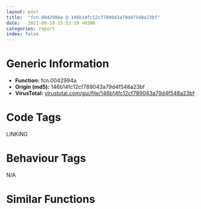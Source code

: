 ```yaml
---
layout: post
title:  "fcn.0042994a @ 146b14fc12cf789043a79d4f548a23bf"
date:   2021-09-10 15:52:19 +0300
categories: report
index: false
---
```


# Generic Information
- **Function:** fcn.0042994a
- **Origin (md5):** 146b14fc12cf789043a79d4f548a23bf
- **VirusTotal:** [virustotal.com/gui/file/146b14fc12cf789043a79d4f548a23bf][virustotal_ref]

# Code Tags
<span class="tag" id="LINKING">LINKING</span>


# Behaviour Tags
<span class="bhv-tag" id="na">N/A</span>

# Similar Functions
<script type="text/javascript" src="https://www.gstatic.com/charts/loader.js"></script>
<script type="text/javascript">

    google.charts.load('current', {'packages':['corechart']});
    google.charts.setOnLoadCallback(drawChart);

    function drawChart() {
    var data = new google.visualization.DataTable();
        data.addColumn('number', 'X');
        data.addColumn('number', 'Y');
        data.addColumn({type: 'string', role: 'tooltip', 'p': {'html': true}});
        data.addColumn({'type': 'string', 'role': 'style'});
        
        data.addRows([
    [280.6834716796875, 124.49427032470703, '<b><a href="/report/fcn.0042994a@146b14fc12cf789043a79d4f548a23bf">fcn.0042994a</a><br>@146b14fc12cf789043a79d4f548a23bf</b><br>push ebp<br>mov ebp, esp<br>and esp, 0xfffffff8<br>sub esp, 0x10<br>push ebx<br>push esi<br>push dword[edi+4]<br>call fcn.0043bbcb<br>test eax, eax<br>jne 0x429b53<br>cmp dword[0x477fac], eax<br>je 0x429a0c<br>mov eax, dword[0x477fb0]<br>test eax, eax<br>je 0x429a0c<br>mov esi, eax<br>call fcn.0043ac95<br>push esi<br>call dword[eax+0x60]<br>fld qword[0x46f920]<br>fstp qword[esp+0x10]<br>fld qword[0x46f918]<br>fstp qword[esp+8]<br>fld qword[esp+8]<br>fsub qword[esp+8]<br>fld qword[esp+8]<br>fmul qword[0x46f910]<br>fsubp st(1)<br>fld qword[esp+8]<br>fmul qword[0x46f908]<br>fmul qword[esp+8]<br>fsubp st(1)<br>fld qword[esp+8]<br>fmul qword[esp+0x10]<br>mov esi, dword[0x477fac]<br>fsubp st(1)<br>fadd qword[0x46f900]<br>fstp qword[esp+0x10]<br>call fcn.0043ac95<br>push esi<br>call dword[eax+0x40]<br>mov esi, dword[0x477fb0]<br>call fcn.0043ac95<br>push 0x3e8<br>push esi<br>call dword[eax+0x3c]<br>test eax, eax<br>jne 0x429a0c<br>push dword[edi+4]<br>call fcn.0043bbcb<br>test eax, eax<br>jne 0x429b53<br>push dword[0x4769cc]<br>call fcn.0043be2b<br>test eax, eax<br>je 0x429b07<br>push dword[0x476764]<br>push eax<br>call dword[sym.imp.KERNEL32.dll_GetProcAddress]<br>mov ecx, eax<br>push 0x4f<br>pop eax<br>mov dword[esp+8], eax<br>mov edx, dword[esp+8]<br>push 0xffffffffffffffe4<br>pop esi<br>sub esi, edx<br>add esi, dword[esp+8]<br>push 0x2e<br>add esi, dword[esp+0xc]<br>pop ebx<br>mov dword[esp+8], esi<br>mov edx, dword[esp+8]<br>mov esi, dword[esp+8]<br>imul edx, esi<br>add edx, eax<br>mov dword[esp+8], edx<br>mov eax, dword[esp+8]<br>mov edx, dword[esp+8]<br>imul eax, edx<br>mov edx, dword[esp+8]<br>sub eax, edx<br>mov edx, dword[esp+8]<br>sub eax, edx<br>mov edx, dword[esp+8]<br>sub eax, edx<br>mov edx, dword[esp+8]<br>lea eax, [eax+edx+9]<br>mov dword[esp+8], eax<br>mov eax, dword[esp+8]<br>mov edx, dword[esp+8]<br>imul eax, edx<br>mov edx, dword[esp+8]<br>sub eax, edx<br>mov edx, dword[esp+8]<br>sub eax, edx<br>mov edx, dword[esp+8]<br>lea eax, [eax+edx-0x2e]<br>add eax, dword[esp+8]<br>add eax, dword[esp+8]<br>mov dword[esp+8], eax<br>mov esi, dword[esp+8]<br>mov eax, dword[esp+8]<br>imul esi, eax<br>mov eax, dword[esp+8]<br>imul esi, esi, 0x37<br>cdq <br>idiv ebx<br>add esi, eax<br>mov eax, dword[esp+8]<br>imul eax, eax, 0x17<br>sub esi, eax<br>mov eax, dword[esp+8]<br>mov edx, dword[esp+8]<br>imul eax, edx<br>add esi, eax<br>mov dword[esp+8], esi<br>mov eax, dword[esp+8]<br>mov edx, dword[esp+8]<br>sub eax, edx<br>mov dword[esp+8], eax<br>mov eax, dword[esp+8]<br>imul eax, eax, 0x5e<br>mov dword[esp+8], eax<br>test ecx, ecx<br>je 0x429b07<br>push 0<br>push dword[edi+4]<br>call ecx<br>fld qword[0x46f920]<br>fstp qword[esp+0x10]<br>fld qword[0x46f918]<br>fstp qword[esp+8]<br>fld qword[esp+8]<br>fsub qword[esp+8]<br>fld qword[esp+8]<br>fmul qword[0x46f910]<br>fsubp st(1)<br>fld qword[esp+8]<br>fmul qword[0x46f908]<br>fmul qword[esp+8]<br>fsubp st(1)<br>fld qword[esp+8]<br>fmul qword[esp+0x10]<br>fsubp st(1)<br>fadd qword[0x46f900]<br>fstp qword[esp+0x10]<br>pop esi<br>pop ebx<br>mov esp, ebp<br>pop ebp<br>ret <br><eoc> ', 'point { fill-color: #e0440e; }'],
[-246.3651123046875, 623.3240966796875, '<b><a href="/report/fcn.0042d84d@f5b8476c36459986b226c45654aeb016">fcn.0042d84d</a><br>@f5b8476c36459986b226c45654aeb016</b><br>push ebp<br>mov ebp, esp<br>and esp, 0xfffffff8<br>sub esp, 0x2c<br>fld qword[0x478a30]<br>push esi<br>fstp qword[esp+0x20]<br>fld qword[esp+0x20]<br>push dword[edi+4]<br>fsub qword[0x478a28]<br>fstp qword[esp+0x24]<br>call fcn.00441acf<br>test eax, eax<br>jne 0x42dbb0<br>cmp dword[0x480fec], eax<br>je 0x42da92<br>mov eax, dword[0x480ff0]<br>test eax, eax<br>je 0x42da92<br>push eax<br>call dword[sym.imp.KERNEL32.dll_ResetEvent]<br>fld qword[0x478ac8]<br>fstp qword[esp+0x10]<br>fld qword[0x478ac0]<br>fstp qword[esp+0x18]<br>fld qword[0x478ab8]<br>fstp qword[esp+0x20]<br>fld qword[0x478ab0]<br>fstp qword[esp+8]<br>fld qword[esp+8]<br>fmul qword[esp+0x20]<br>fadd qword[0x478aa8]<br>fadd qword[esp+0x20]<br>fadd qword[esp+0x20]<br>fadd qword[0x478aa0]<br>fsub qword[esp+0x18]<br>fstp qword[esp+8]<br>fld qword[esp+0x10]<br>fcomp qword[esp+0x18]<br>fnstsw ax<br>test ah, 0x41<br>jne 0x42d906<br>fld qword[esp+0x18]<br>fmul qword[esp+0x10]<br>fstp qword[esp+0x10]<br>mov esi, dword[0x480fec]<br>call fcn.004408d4<br>push esi<br>call dword[eax+0x44]<br>fld qword[0x478a98]<br>fst qword[esp+8]<br>fld qword[0x478a30]<br>fstp qword[esp+0x18]<br>fld qword[0x478a90]<br>fstp qword[esp+0x10]<br>fld qword[0x478a88]<br>fstp qword[esp+0x20]<br>fstp qword[esp+0x28]<br>fld qword[0x478a80]<br>fstp qword[esp+0x28]<br>fld qword[esp+8]<br>fadd qword[0x478a78]<br>fadd qword[esp+0x18]<br>fadd qword[esp+0x20]<br>fld qword[esp+0x20]<br>fmul qword[0x478a70]<br>fsubp st(1)<br>fstp qword[esp+0x10]<br>fld qword[esp+0x28]<br>fmul qword[0x478a68]<br>fadd qword[esp+0x10]<br>fld qword[esp+0x10]<br>fmul qword[esp+8]<br>fmul qword[0x478a60]<br>fdiv qword[0x478a58]<br>fsubp st(1)<br>fstp qword[esp+0x28]<br>fld qword[esp+0x18]<br>fld qword[esp+0x28]<br>fmul qword[0x478a50]<br>fsubp st(1)<br>fadd qword[esp+0x18]<br>fstp qword[esp+0x20]<br>fld qword[esp+0x10]<br>fmul qword[esp+0x18]<br>fmul qword[esp+0x18]<br>fsub qword[esp+8]<br>fadd qword[0x478a48]<br>fsub qword[esp+8]<br>fadd qword[0x478a40]<br>fstp qword[esp+0x10]<br>fld qword[esp+0x10]<br>fadd qword[esp+8]<br>fstp qword[esp+8]<br>fld qword[esp+0x20]<br>fsub qword[esp+8]<br>fld qword[esp+0x20]<br>mov esi, dword[0x480ff0]<br>fmul qword[0x478a38]<br>faddp st(1)<br>fstp qword[esp+0x10]<br>call fcn.004408d4<br>push 0x3e8<br>push esi<br>call dword[eax+0x40]<br>test eax, eax<br>jne 0x42da92<br>push dword[edi+4]<br>call fcn.00441acf<br>test eax, eax<br>jne 0x42dbb0<br>mov dword[esp+8], 0x2d<br>mov eax, dword[esp+8]<br>mov ecx, dword[esp+8]<br>imul eax, ecx<br>mov dword[esp+8], eax<br>mov ecx, dword[esp+8]<br>mov eax, dword[esp+8]<br>imul eax, eax, 0x34<br>shl ecx, 6<br>sub ecx, eax<br>mov eax, dword[esp+8]<br>cdq <br>push 0xc<br>pop esi<br>idiv esi<br>add ecx, eax<br>mov eax, dword[esp+8]<br>sub ecx, eax<br>mov dword[esp+8], ecx<br>mov eax, dword[esp+8]<br>add eax, dword[esp+8]<br>mov dword[esp+8], eax<br>add dword[esp+8], 0xffffffbf<br>mov eax, dword[esp+8]<br>mov ecx, dword[esp+8]<br>imul eax, eax, 0x58<br>sub ecx, eax<br>mov eax, dword[esp+8]<br>sub ecx, eax<br>mov dword[esp+8], ecx<br>mov eax, dword[esp+8]<br>add eax, dword[esp+8]<br>mov dword[esp+8], eax<br>push dword[0x47fa0c]<br>call fcn.00441fa0<br>test eax, eax<br>je 0x42dbb0<br>mov dword[esp+8], 0x39<br>mov ecx, dword[esp+8]<br>add ecx, dword[esp+8]<br>mov dword[esp+8], ecx<br>mov ecx, dword[esp+8]<br>mov edx, dword[esp+8]<br>sub ecx, edx<br>mov dword[esp+8], ecx<br>mov ecx, dword[esp+8]<br>mov edx, dword[esp+8]<br>imul ecx, edx<br>mov edx, dword[esp+8]<br>imul ecx, ecx, 0x45<br>sub ecx, edx<br>mov edx, dword[esp+8]<br>lea ecx, [ecx+edx-0xa]<br>add ecx, dword[esp+8]<br>mov dword[esp+8], ecx<br>mov ecx, dword[esp+8]<br>mov ecx, dword[esp+8]<br>mov edx, dword[esp+8]<br>imul ecx, edx<br>mov edx, dword[esp+8]<br>imul ecx, ecx, 0x15<br>imul edx, edx, 0x38<br>sub edx, ecx<br>mov ecx, dword[esp+8]<br>mov esi, dword[esp+8]<br>imul ecx, esi<br>add edx, ecx<br>mov ecx, dword[esp+8]<br>sub edx, ecx<br>mov ecx, dword[esp+8]<br>sub edx, ecx<br>mov ecx, dword[esp+8]<br>lea ecx, [edx+ecx-0x55]<br>add ecx, dword[esp+8]<br>push dword[0x47f7a0]<br>mov dword[esp+0xc], ecx<br>push eax<br>call dword[sym.imp.KERNEL32.dll_GetProcAddress]<br>mov ecx, eax<br>fld qword[0x478ac8]<br>fstp qword[esp+0x10]<br>fld qword[0x478ac0]<br>fstp qword[esp+0x18]<br>fld qword[0x478ab8]<br>fstp qword[esp+0x20]<br>fld qword[0x478ab0]<br>fstp qword[esp+0x28]<br>fld qword[esp+0x28]<br>fmul qword[esp+0x20]<br>fadd qword[0x478aa8]<br>fadd qword[esp+0x20]<br>fadd qword[esp+0x20]<br>fadd qword[0x478aa0]<br>fsub qword[esp+0x18]<br>fstp qword[esp+0x28]<br>fld qword[esp+0x10]<br>fcomp qword[esp+0x18]<br>fnstsw ax<br>test ah, 0x41<br>jne 0x42dba5<br>fld qword[esp+0x18]<br>fmul qword[esp+0x10]<br>fstp qword[esp+0x10]<br>test ecx, ecx<br>je 0x42dbb0<br>push 0<br>push dword[edi+4]<br>call ecx<br>pop esi<br>mov esp, ebp<br>pop ebp<br>ret <br><eoc> ', 'null'],
[-4.721334457397461, -207.6170654296875, '<b><a href="/report/fcn.0042994a@7307643b343733b7fbd7b4b4fb482515">fcn.0042994a</a><br>@7307643b343733b7fbd7b4b4fb482515</b><br>push ebp<br>mov ebp, esp<br>and esp, 0xfffffff8<br>sub esp, 0x10<br>push ebx<br>push esi<br>push dword[edi+4]<br>call fcn.0043bbcb<br>test eax, eax<br>jne 0x429b53<br>cmp dword[0x477fac], eax<br>je 0x429a0c<br>mov eax, dword[0x477fb0]<br>test eax, eax<br>je 0x429a0c<br>mov esi, eax<br>call fcn.0043ac95<br>push esi<br>call dword[eax+0x60]<br>fld qword[0x46f920]<br>fstp qword[esp+0x10]<br>fld qword[0x46f918]<br>fstp qword[esp+8]<br>fld qword[esp+8]<br>fsub qword[esp+8]<br>fld qword[esp+8]<br>fmul qword[0x46f910]<br>fsubp st(1)<br>fld qword[esp+8]<br>fmul qword[0x46f908]<br>fmul qword[esp+8]<br>fsubp st(1)<br>fld qword[esp+8]<br>fmul qword[esp+0x10]<br>mov esi, dword[0x477fac]<br>fsubp st(1)<br>fadd qword[0x46f900]<br>fstp qword[esp+0x10]<br>call fcn.0043ac95<br>push esi<br>call dword[eax+0x40]<br>mov esi, dword[0x477fb0]<br>call fcn.0043ac95<br>push 0x3e8<br>push esi<br>call dword[eax+0x3c]<br>test eax, eax<br>jne 0x429a0c<br>push dword[edi+4]<br>call fcn.0043bbcb<br>test eax, eax<br>jne 0x429b53<br>push dword[0x4769cc]<br>call fcn.0043be2b<br>test eax, eax<br>je 0x429b07<br>push dword[0x476764]<br>push eax<br>call dword[sym.imp.KERNEL32.dll_GetProcAddress]<br>mov ecx, eax<br>push 0x4f<br>pop eax<br>mov dword[esp+8], eax<br>mov edx, dword[esp+8]<br>push 0xffffffffffffffe4<br>pop esi<br>sub esi, edx<br>add esi, dword[esp+8]<br>push 0x2e<br>add esi, dword[esp+0xc]<br>pop ebx<br>mov dword[esp+8], esi<br>mov edx, dword[esp+8]<br>mov esi, dword[esp+8]<br>imul edx, esi<br>add edx, eax<br>mov dword[esp+8], edx<br>mov eax, dword[esp+8]<br>mov edx, dword[esp+8]<br>imul eax, edx<br>mov edx, dword[esp+8]<br>sub eax, edx<br>mov edx, dword[esp+8]<br>sub eax, edx<br>mov edx, dword[esp+8]<br>sub eax, edx<br>mov edx, dword[esp+8]<br>lea eax, [eax+edx+9]<br>mov dword[esp+8], eax<br>mov eax, dword[esp+8]<br>mov edx, dword[esp+8]<br>imul eax, edx<br>mov edx, dword[esp+8]<br>sub eax, edx<br>mov edx, dword[esp+8]<br>sub eax, edx<br>mov edx, dword[esp+8]<br>lea eax, [eax+edx-0x2e]<br>add eax, dword[esp+8]<br>add eax, dword[esp+8]<br>mov dword[esp+8], eax<br>mov esi, dword[esp+8]<br>mov eax, dword[esp+8]<br>imul esi, eax<br>mov eax, dword[esp+8]<br>imul esi, esi, 0x37<br>cdq <br>idiv ebx<br>add esi, eax<br>mov eax, dword[esp+8]<br>imul eax, eax, 0x17<br>sub esi, eax<br>mov eax, dword[esp+8]<br>mov edx, dword[esp+8]<br>imul eax, edx<br>add esi, eax<br>mov dword[esp+8], esi<br>mov eax, dword[esp+8]<br>mov edx, dword[esp+8]<br>sub eax, edx<br>mov dword[esp+8], eax<br>mov eax, dword[esp+8]<br>imul eax, eax, 0x5e<br>mov dword[esp+8], eax<br>test ecx, ecx<br>je 0x429b07<br>push 0<br>push dword[edi+4]<br>call ecx<br>fld qword[0x46f920]<br>fstp qword[esp+0x10]<br>fld qword[0x46f918]<br>fstp qword[esp+8]<br>fld qword[esp+8]<br>fsub qword[esp+8]<br>fld qword[esp+8]<br>fmul qword[0x46f910]<br>fsubp st(1)<br>fld qword[esp+8]<br>fmul qword[0x46f908]<br>fmul qword[esp+8]<br>fsubp st(1)<br>fld qword[esp+8]<br>fmul qword[esp+0x10]<br>fsubp st(1)<br>fadd qword[0x46f900]<br>fstp qword[esp+0x10]<br>pop esi<br>pop ebx<br>mov esp, ebp<br>pop ebp<br>ret <br><eoc> ', 'null'],
[-254.43170166015625, -195.5653533935547, '<b><a href="/report/fcn.0042994a@b8b9cf6862b0d68d10750002e5baaf97">fcn.0042994a</a><br>@b8b9cf6862b0d68d10750002e5baaf97</b><br>push ebp<br>mov ebp, esp<br>and esp, 0xfffffff8<br>sub esp, 0x10<br>push ebx<br>push esi<br>push dword[edi+4]<br>call fcn.0043bbcb<br>test eax, eax<br>jne 0x429b53<br>cmp dword[0x477fac], eax<br>je 0x429a0c<br>mov eax, dword[0x477fb0]<br>test eax, eax<br>je 0x429a0c<br>mov esi, eax<br>call fcn.0043ac95<br>push esi<br>call dword[eax+0x60]<br>fld qword[0x46f920]<br>fstp qword[esp+0x10]<br>fld qword[0x46f918]<br>fstp qword[esp+8]<br>fld qword[esp+8]<br>fsub qword[esp+8]<br>fld qword[esp+8]<br>fmul qword[0x46f910]<br>fsubp st(1)<br>fld qword[esp+8]<br>fmul qword[0x46f908]<br>fmul qword[esp+8]<br>fsubp st(1)<br>fld qword[esp+8]<br>fmul qword[esp+0x10]<br>mov esi, dword[0x477fac]<br>fsubp st(1)<br>fadd qword[0x46f900]<br>fstp qword[esp+0x10]<br>call fcn.0043ac95<br>push esi<br>call dword[eax+0x40]<br>mov esi, dword[0x477fb0]<br>call fcn.0043ac95<br>push 0x3e8<br>push esi<br>call dword[eax+0x3c]<br>test eax, eax<br>jne 0x429a0c<br>push dword[edi+4]<br>call fcn.0043bbcb<br>test eax, eax<br>jne 0x429b53<br>push dword[0x4769cc]<br>call fcn.0043be2b<br>test eax, eax<br>je 0x429b07<br>push dword[0x476764]<br>push eax<br>call dword[sym.imp.KERNEL32.dll_GetProcAddress]<br>mov ecx, eax<br>push 0x4f<br>pop eax<br>mov dword[esp+8], eax<br>mov edx, dword[esp+8]<br>push 0xffffffffffffffe4<br>pop esi<br>sub esi, edx<br>add esi, dword[esp+8]<br>push 0x2e<br>add esi, dword[esp+0xc]<br>pop ebx<br>mov dword[esp+8], esi<br>mov edx, dword[esp+8]<br>mov esi, dword[esp+8]<br>imul edx, esi<br>add edx, eax<br>mov dword[esp+8], edx<br>mov eax, dword[esp+8]<br>mov edx, dword[esp+8]<br>imul eax, edx<br>mov edx, dword[esp+8]<br>sub eax, edx<br>mov edx, dword[esp+8]<br>sub eax, edx<br>mov edx, dword[esp+8]<br>sub eax, edx<br>mov edx, dword[esp+8]<br>lea eax, [eax+edx+9]<br>mov dword[esp+8], eax<br>mov eax, dword[esp+8]<br>mov edx, dword[esp+8]<br>imul eax, edx<br>mov edx, dword[esp+8]<br>sub eax, edx<br>mov edx, dword[esp+8]<br>sub eax, edx<br>mov edx, dword[esp+8]<br>lea eax, [eax+edx-0x2e]<br>add eax, dword[esp+8]<br>add eax, dword[esp+8]<br>mov dword[esp+8], eax<br>mov esi, dword[esp+8]<br>mov eax, dword[esp+8]<br>imul esi, eax<br>mov eax, dword[esp+8]<br>imul esi, esi, 0x37<br>cdq <br>idiv ebx<br>add esi, eax<br>mov eax, dword[esp+8]<br>imul eax, eax, 0x17<br>sub esi, eax<br>mov eax, dword[esp+8]<br>mov edx, dword[esp+8]<br>imul eax, edx<br>add esi, eax<br>mov dword[esp+8], esi<br>mov eax, dword[esp+8]<br>mov edx, dword[esp+8]<br>sub eax, edx<br>mov dword[esp+8], eax<br>mov eax, dword[esp+8]<br>imul eax, eax, 0x5e<br>mov dword[esp+8], eax<br>test ecx, ecx<br>je 0x429b07<br>push 0<br>push dword[edi+4]<br>call ecx<br>fld qword[0x46f920]<br>fstp qword[esp+0x10]<br>fld qword[0x46f918]<br>fstp qword[esp+8]<br>fld qword[esp+8]<br>fsub qword[esp+8]<br>fld qword[esp+8]<br>fmul qword[0x46f910]<br>fsubp st(1)<br>fld qword[esp+8]<br>fmul qword[0x46f908]<br>fmul qword[esp+8]<br>fsubp st(1)<br>fld qword[esp+8]<br>fmul qword[esp+0x10]<br>fsubp st(1)<br>fadd qword[0x46f900]<br>fstp qword[esp+0x10]<br>pop esi<br>pop ebx<br>mov esp, ebp<br>pop ebp<br>ret <br><eoc> ', 'null'],
[-345.60491943359375, 43.728084564208984, '<b><a href="/report/fcn.0042994a@c6d5547a6b11db0106596d8a93b709be">fcn.0042994a</a><br>@c6d5547a6b11db0106596d8a93b709be</b><br>push ebp<br>mov ebp, esp<br>and esp, 0xfffffff8<br>sub esp, 0x10<br>push ebx<br>push esi<br>push dword[edi+4]<br>call fcn.0043bbcb<br>test eax, eax<br>jne 0x429b53<br>cmp dword[0x477fac], eax<br>je 0x429a0c<br>mov eax, dword[0x477fb0]<br>test eax, eax<br>je 0x429a0c<br>mov esi, eax<br>call fcn.0043ac95<br>push esi<br>call dword[eax+0x60]<br>fld qword[0x46f920]<br>fstp qword[esp+0x10]<br>fld qword[0x46f918]<br>fstp qword[esp+8]<br>fld qword[esp+8]<br>fsub qword[esp+8]<br>fld qword[esp+8]<br>fmul qword[0x46f910]<br>fsubp st(1)<br>fld qword[esp+8]<br>fmul qword[0x46f908]<br>fmul qword[esp+8]<br>fsubp st(1)<br>fld qword[esp+8]<br>fmul qword[esp+0x10]<br>mov esi, dword[0x477fac]<br>fsubp st(1)<br>fadd qword[0x46f900]<br>fstp qword[esp+0x10]<br>call fcn.0043ac95<br>push esi<br>call dword[eax+0x40]<br>mov esi, dword[0x477fb0]<br>call fcn.0043ac95<br>push 0x3e8<br>push esi<br>call dword[eax+0x3c]<br>test eax, eax<br>jne 0x429a0c<br>push dword[edi+4]<br>call fcn.0043bbcb<br>test eax, eax<br>jne 0x429b53<br>push dword[0x4769cc]<br>call fcn.0043be2b<br>test eax, eax<br>je 0x429b07<br>push dword[0x476764]<br>push eax<br>call dword[sym.imp.KERNEL32.dll_GetProcAddress]<br>mov ecx, eax<br>push 0x4f<br>pop eax<br>mov dword[esp+8], eax<br>mov edx, dword[esp+8]<br>push 0xffffffffffffffe4<br>pop esi<br>sub esi, edx<br>add esi, dword[esp+8]<br>push 0x2e<br>add esi, dword[esp+0xc]<br>pop ebx<br>mov dword[esp+8], esi<br>mov edx, dword[esp+8]<br>mov esi, dword[esp+8]<br>imul edx, esi<br>add edx, eax<br>mov dword[esp+8], edx<br>mov eax, dword[esp+8]<br>mov edx, dword[esp+8]<br>imul eax, edx<br>mov edx, dword[esp+8]<br>sub eax, edx<br>mov edx, dword[esp+8]<br>sub eax, edx<br>mov edx, dword[esp+8]<br>sub eax, edx<br>mov edx, dword[esp+8]<br>lea eax, [eax+edx+9]<br>mov dword[esp+8], eax<br>mov eax, dword[esp+8]<br>mov edx, dword[esp+8]<br>imul eax, edx<br>mov edx, dword[esp+8]<br>sub eax, edx<br>mov edx, dword[esp+8]<br>sub eax, edx<br>mov edx, dword[esp+8]<br>lea eax, [eax+edx-0x2e]<br>add eax, dword[esp+8]<br>add eax, dword[esp+8]<br>mov dword[esp+8], eax<br>mov esi, dword[esp+8]<br>mov eax, dword[esp+8]<br>imul esi, eax<br>mov eax, dword[esp+8]<br>imul esi, esi, 0x37<br>cdq <br>idiv ebx<br>add esi, eax<br>mov eax, dword[esp+8]<br>imul eax, eax, 0x17<br>sub esi, eax<br>mov eax, dword[esp+8]<br>mov edx, dword[esp+8]<br>imul eax, edx<br>add esi, eax<br>mov dword[esp+8], esi<br>mov eax, dword[esp+8]<br>mov edx, dword[esp+8]<br>sub eax, edx<br>mov dword[esp+8], eax<br>mov eax, dword[esp+8]<br>imul eax, eax, 0x5e<br>mov dword[esp+8], eax<br>test ecx, ecx<br>je 0x429b07<br>push 0<br>push dword[edi+4]<br>call ecx<br>fld qword[0x46f920]<br>fstp qword[esp+0x10]<br>fld qword[0x46f918]<br>fstp qword[esp+8]<br>fld qword[esp+8]<br>fsub qword[esp+8]<br>fld qword[esp+8]<br>fmul qword[0x46f910]<br>fsubp st(1)<br>fld qword[esp+8]<br>fmul qword[0x46f908]<br>fmul qword[esp+8]<br>fsubp st(1)<br>fld qword[esp+8]<br>fmul qword[esp+0x10]<br>fsubp st(1)<br>fadd qword[0x46f900]<br>fstp qword[esp+0x10]<br>pop esi<br>pop ebx<br>mov esp, ebp<br>pop ebp<br>ret <br><eoc> ', 'null'],
[67.78788757324219, 194.25267028808594, '<b><a href="/report/fcn.0042994a@3d7f25d788af3e7f7707a736ac852465">fcn.0042994a</a><br>@3d7f25d788af3e7f7707a736ac852465</b><br>push ebp<br>mov ebp, esp<br>and esp, 0xfffffff8<br>sub esp, 0x10<br>push ebx<br>push esi<br>push dword[edi+4]<br>call fcn.0043bbcb<br>test eax, eax<br>jne 0x429b53<br>cmp dword[0x477fac], eax<br>je 0x429a0c<br>mov eax, dword[0x477fb0]<br>test eax, eax<br>je 0x429a0c<br>mov esi, eax<br>call fcn.0043ac95<br>push esi<br>call dword[eax+0x60]<br>fld qword[0x46f920]<br>fstp qword[esp+0x10]<br>fld qword[0x46f918]<br>fstp qword[esp+8]<br>fld qword[esp+8]<br>fsub qword[esp+8]<br>fld qword[esp+8]<br>fmul qword[0x46f910]<br>fsubp st(1)<br>fld qword[esp+8]<br>fmul qword[0x46f908]<br>fmul qword[esp+8]<br>fsubp st(1)<br>fld qword[esp+8]<br>fmul qword[esp+0x10]<br>mov esi, dword[0x477fac]<br>fsubp st(1)<br>fadd qword[0x46f900]<br>fstp qword[esp+0x10]<br>call fcn.0043ac95<br>push esi<br>call dword[eax+0x40]<br>mov esi, dword[0x477fb0]<br>call fcn.0043ac95<br>push 0x3e8<br>push esi<br>call dword[eax+0x3c]<br>test eax, eax<br>jne 0x429a0c<br>push dword[edi+4]<br>call fcn.0043bbcb<br>test eax, eax<br>jne 0x429b53<br>push dword[0x4769cc]<br>call fcn.0043be2b<br>test eax, eax<br>je 0x429b07<br>push dword[0x476764]<br>push eax<br>call dword[sym.imp.KERNEL32.dll_GetProcAddress]<br>mov ecx, eax<br>push 0x4f<br>pop eax<br>mov dword[esp+8], eax<br>mov edx, dword[esp+8]<br>push 0xffffffffffffffe4<br>pop esi<br>sub esi, edx<br>add esi, dword[esp+8]<br>push 0x2e<br>add esi, dword[esp+0xc]<br>pop ebx<br>mov dword[esp+8], esi<br>mov edx, dword[esp+8]<br>mov esi, dword[esp+8]<br>imul edx, esi<br>add edx, eax<br>mov dword[esp+8], edx<br>mov eax, dword[esp+8]<br>mov edx, dword[esp+8]<br>imul eax, edx<br>mov edx, dword[esp+8]<br>sub eax, edx<br>mov edx, dword[esp+8]<br>sub eax, edx<br>mov edx, dword[esp+8]<br>sub eax, edx<br>mov edx, dword[esp+8]<br>lea eax, [eax+edx+9]<br>mov dword[esp+8], eax<br>mov eax, dword[esp+8]<br>mov edx, dword[esp+8]<br>imul eax, edx<br>mov edx, dword[esp+8]<br>sub eax, edx<br>mov edx, dword[esp+8]<br>sub eax, edx<br>mov edx, dword[esp+8]<br>lea eax, [eax+edx-0x2e]<br>add eax, dword[esp+8]<br>add eax, dword[esp+8]<br>mov dword[esp+8], eax<br>mov esi, dword[esp+8]<br>mov eax, dword[esp+8]<br>imul esi, eax<br>mov eax, dword[esp+8]<br>imul esi, esi, 0x37<br>cdq <br>idiv ebx<br>add esi, eax<br>mov eax, dword[esp+8]<br>imul eax, eax, 0x17<br>sub esi, eax<br>mov eax, dword[esp+8]<br>mov edx, dword[esp+8]<br>imul eax, edx<br>add esi, eax<br>mov dword[esp+8], esi<br>mov eax, dword[esp+8]<br>mov edx, dword[esp+8]<br>sub eax, edx<br>mov dword[esp+8], eax<br>mov eax, dword[esp+8]<br>imul eax, eax, 0x5e<br>mov dword[esp+8], eax<br>test ecx, ecx<br>je 0x429b07<br>push 0<br>push dword[edi+4]<br>call ecx<br>fld qword[0x46f920]<br>fstp qword[esp+0x10]<br>fld qword[0x46f918]<br>fstp qword[esp+8]<br>fld qword[esp+8]<br>fsub qword[esp+8]<br>fld qword[esp+8]<br>fmul qword[0x46f910]<br>fsubp st(1)<br>fld qword[esp+8]<br>fmul qword[0x46f908]<br>fmul qword[esp+8]<br>fsubp st(1)<br>fld qword[esp+8]<br>fmul qword[esp+0x10]<br>fsubp st(1)<br>fadd qword[0x46f900]<br>fstp qword[esp+0x10]<br>pop esi<br>pop ebx<br>mov esp, ebp<br>pop ebp<br>ret <br><eoc> ', 'null'],
[189.46348571777344, 364.3194580078125, '<b><a href="/report/fcn.0042994a@e83552e81a6f265fd7baa50402d3d47d">fcn.0042994a</a><br>@e83552e81a6f265fd7baa50402d3d47d</b><br>push ebp<br>mov ebp, esp<br>and esp, 0xfffffff8<br>sub esp, 0x10<br>push ebx<br>push esi<br>push dword[edi+4]<br>call fcn.0043bbcb<br>test eax, eax<br>jne 0x429b53<br>cmp dword[0x477fac], eax<br>je 0x429a0c<br>mov eax, dword[0x477fb0]<br>test eax, eax<br>je 0x429a0c<br>mov esi, eax<br>call fcn.0043ac95<br>push esi<br>call dword[eax+0x60]<br>fld qword[0x46f920]<br>fstp qword[esp+0x10]<br>fld qword[0x46f918]<br>fstp qword[esp+8]<br>fld qword[esp+8]<br>fsub qword[esp+8]<br>fld qword[esp+8]<br>fmul qword[0x46f910]<br>fsubp st(1)<br>fld qword[esp+8]<br>fmul qword[0x46f908]<br>fmul qword[esp+8]<br>fsubp st(1)<br>fld qword[esp+8]<br>fmul qword[esp+0x10]<br>mov esi, dword[0x477fac]<br>fsubp st(1)<br>fadd qword[0x46f900]<br>fstp qword[esp+0x10]<br>call fcn.0043ac95<br>push esi<br>call dword[eax+0x40]<br>mov esi, dword[0x477fb0]<br>call fcn.0043ac95<br>push 0x3e8<br>push esi<br>call dword[eax+0x3c]<br>test eax, eax<br>jne 0x429a0c<br>push dword[edi+4]<br>call fcn.0043bbcb<br>test eax, eax<br>jne 0x429b53<br>push dword[0x4769cc]<br>call fcn.0043be2b<br>test eax, eax<br>je 0x429b07<br>push dword[0x476764]<br>push eax<br>call dword[sym.imp.KERNEL32.dll_GetProcAddress]<br>mov ecx, eax<br>push 0x4f<br>pop eax<br>mov dword[esp+8], eax<br>mov edx, dword[esp+8]<br>push 0xffffffffffffffe4<br>pop esi<br>sub esi, edx<br>add esi, dword[esp+8]<br>push 0x2e<br>add esi, dword[esp+0xc]<br>pop ebx<br>mov dword[esp+8], esi<br>mov edx, dword[esp+8]<br>mov esi, dword[esp+8]<br>imul edx, esi<br>add edx, eax<br>mov dword[esp+8], edx<br>mov eax, dword[esp+8]<br>mov edx, dword[esp+8]<br>imul eax, edx<br>mov edx, dword[esp+8]<br>sub eax, edx<br>mov edx, dword[esp+8]<br>sub eax, edx<br>mov edx, dword[esp+8]<br>sub eax, edx<br>mov edx, dword[esp+8]<br>lea eax, [eax+edx+9]<br>mov dword[esp+8], eax<br>mov eax, dword[esp+8]<br>mov edx, dword[esp+8]<br>imul eax, edx<br>mov edx, dword[esp+8]<br>sub eax, edx<br>mov edx, dword[esp+8]<br>sub eax, edx<br>mov edx, dword[esp+8]<br>lea eax, [eax+edx-0x2e]<br>add eax, dword[esp+8]<br>add eax, dword[esp+8]<br>mov dword[esp+8], eax<br>mov esi, dword[esp+8]<br>mov eax, dword[esp+8]<br>imul esi, eax<br>mov eax, dword[esp+8]<br>imul esi, esi, 0x37<br>cdq <br>idiv ebx<br>add esi, eax<br>mov eax, dword[esp+8]<br>imul eax, eax, 0x17<br>sub esi, eax<br>mov eax, dword[esp+8]<br>mov edx, dword[esp+8]<br>imul eax, edx<br>add esi, eax<br>mov dword[esp+8], esi<br>mov eax, dword[esp+8]<br>mov edx, dword[esp+8]<br>sub eax, edx<br>mov dword[esp+8], eax<br>mov eax, dword[esp+8]<br>imul eax, eax, 0x5e<br>mov dword[esp+8], eax<br>test ecx, ecx<br>je 0x429b07<br>push 0<br>push dword[edi+4]<br>call ecx<br>fld qword[0x46f920]<br>fstp qword[esp+0x10]<br>fld qword[0x46f918]<br>fstp qword[esp+8]<br>fld qword[esp+8]<br>fsub qword[esp+8]<br>fld qword[esp+8]<br>fmul qword[0x46f910]<br>fsubp st(1)<br>fld qword[esp+8]<br>fmul qword[0x46f908]<br>fmul qword[esp+8]<br>fsubp st(1)<br>fld qword[esp+8]<br>fmul qword[esp+0x10]<br>fsubp st(1)<br>fadd qword[0x46f900]<br>fstp qword[esp+0x10]<br>pop esi<br>pop ebx<br>mov esp, ebp<br>pop ebp<br>ret <br><eoc> ', 'null'],
[65.37091827392578, 1.966918706893921, '<b><a href="/report/fcn.0042994a@6e426bd8e348fab7a17ba317fb0f2d87">fcn.0042994a</a><br>@6e426bd8e348fab7a17ba317fb0f2d87</b><br>push ebp<br>mov ebp, esp<br>and esp, 0xfffffff8<br>sub esp, 0x10<br>push ebx<br>push esi<br>push dword[edi+4]<br>call fcn.0043bbcb<br>test eax, eax<br>jne 0x429b53<br>cmp dword[0x477fac], eax<br>je 0x429a0c<br>mov eax, dword[0x477fb0]<br>test eax, eax<br>je 0x429a0c<br>mov esi, eax<br>call fcn.0043ac95<br>push esi<br>call dword[eax+0x60]<br>fld qword[0x46f920]<br>fstp qword[esp+0x10]<br>fld qword[0x46f918]<br>fstp qword[esp+8]<br>fld qword[esp+8]<br>fsub qword[esp+8]<br>fld qword[esp+8]<br>fmul qword[0x46f910]<br>fsubp st(1)<br>fld qword[esp+8]<br>fmul qword[0x46f908]<br>fmul qword[esp+8]<br>fsubp st(1)<br>fld qword[esp+8]<br>fmul qword[esp+0x10]<br>mov esi, dword[0x477fac]<br>fsubp st(1)<br>fadd qword[0x46f900]<br>fstp qword[esp+0x10]<br>call fcn.0043ac95<br>push esi<br>call dword[eax+0x40]<br>mov esi, dword[0x477fb0]<br>call fcn.0043ac95<br>push 0x3e8<br>push esi<br>call dword[eax+0x3c]<br>test eax, eax<br>jne 0x429a0c<br>push dword[edi+4]<br>call fcn.0043bbcb<br>test eax, eax<br>jne 0x429b53<br>push dword[0x4769cc]<br>call fcn.0043be2b<br>test eax, eax<br>je 0x429b07<br>push dword[0x476764]<br>push eax<br>call dword[sym.imp.KERNEL32.dll_GetProcAddress]<br>mov ecx, eax<br>push 0x4f<br>pop eax<br>mov dword[esp+8], eax<br>mov edx, dword[esp+8]<br>push 0xffffffffffffffe4<br>pop esi<br>sub esi, edx<br>add esi, dword[esp+8]<br>push 0x2e<br>add esi, dword[esp+0xc]<br>pop ebx<br>mov dword[esp+8], esi<br>mov edx, dword[esp+8]<br>mov esi, dword[esp+8]<br>imul edx, esi<br>add edx, eax<br>mov dword[esp+8], edx<br>mov eax, dword[esp+8]<br>mov edx, dword[esp+8]<br>imul eax, edx<br>mov edx, dword[esp+8]<br>sub eax, edx<br>mov edx, dword[esp+8]<br>sub eax, edx<br>mov edx, dword[esp+8]<br>sub eax, edx<br>mov edx, dword[esp+8]<br>lea eax, [eax+edx+9]<br>mov dword[esp+8], eax<br>mov eax, dword[esp+8]<br>mov edx, dword[esp+8]<br>imul eax, edx<br>mov edx, dword[esp+8]<br>sub eax, edx<br>mov edx, dword[esp+8]<br>sub eax, edx<br>mov edx, dword[esp+8]<br>lea eax, [eax+edx-0x2e]<br>add eax, dword[esp+8]<br>add eax, dword[esp+8]<br>mov dword[esp+8], eax<br>mov esi, dword[esp+8]<br>mov eax, dword[esp+8]<br>imul esi, eax<br>mov eax, dword[esp+8]<br>imul esi, esi, 0x37<br>cdq <br>idiv ebx<br>add esi, eax<br>mov eax, dword[esp+8]<br>imul eax, eax, 0x17<br>sub esi, eax<br>mov eax, dword[esp+8]<br>mov edx, dword[esp+8]<br>imul eax, edx<br>add esi, eax<br>mov dword[esp+8], esi<br>mov eax, dword[esp+8]<br>mov edx, dword[esp+8]<br>sub eax, edx<br>mov dword[esp+8], eax<br>mov eax, dword[esp+8]<br>imul eax, eax, 0x5e<br>mov dword[esp+8], eax<br>test ecx, ecx<br>je 0x429b07<br>push 0<br>push dword[edi+4]<br>call ecx<br>fld qword[0x46f920]<br>fstp qword[esp+0x10]<br>fld qword[0x46f918]<br>fstp qword[esp+8]<br>fld qword[esp+8]<br>fsub qword[esp+8]<br>fld qword[esp+8]<br>fmul qword[0x46f910]<br>fsubp st(1)<br>fld qword[esp+8]<br>fmul qword[0x46f908]<br>fmul qword[esp+8]<br>fsubp st(1)<br>fld qword[esp+8]<br>fmul qword[esp+0x10]<br>fsubp st(1)<br>fadd qword[0x46f900]<br>fstp qword[esp+0x10]<br>pop esi<br>pop ebx<br>mov esp, ebp<br>pop ebp<br>ret <br><eoc> ', 'null'],
[-60.38600158691406, 376.83416748046875, '<b><a href="/report/fcn.0042994a@a314f14b11fc4f772a3e30c11b5cb1d4">fcn.0042994a</a><br>@a314f14b11fc4f772a3e30c11b5cb1d4</b><br>push ebp<br>mov ebp, esp<br>and esp, 0xfffffff8<br>sub esp, 0x10<br>push ebx<br>push esi<br>push dword[edi+4]<br>call fcn.0043bbcb<br>test eax, eax<br>jne 0x429b53<br>cmp dword[0x477fac], eax<br>je 0x429a0c<br>mov eax, dword[0x477fb0]<br>test eax, eax<br>je 0x429a0c<br>mov esi, eax<br>call fcn.0043ac95<br>push esi<br>call dword[eax+0x60]<br>fld qword[0x46f920]<br>fstp qword[esp+0x10]<br>fld qword[0x46f918]<br>fstp qword[esp+8]<br>fld qword[esp+8]<br>fsub qword[esp+8]<br>fld qword[esp+8]<br>fmul qword[0x46f910]<br>fsubp st(1)<br>fld qword[esp+8]<br>fmul qword[0x46f908]<br>fmul qword[esp+8]<br>fsubp st(1)<br>fld qword[esp+8]<br>fmul qword[esp+0x10]<br>mov esi, dword[0x477fac]<br>fsubp st(1)<br>fadd qword[0x46f900]<br>fstp qword[esp+0x10]<br>call fcn.0043ac95<br>push esi<br>call dword[eax+0x40]<br>mov esi, dword[0x477fb0]<br>call fcn.0043ac95<br>push 0x3e8<br>push esi<br>call dword[eax+0x3c]<br>test eax, eax<br>jne 0x429a0c<br>push dword[edi+4]<br>call fcn.0043bbcb<br>test eax, eax<br>jne 0x429b53<br>push dword[0x4769cc]<br>call fcn.0043be2b<br>test eax, eax<br>je 0x429b07<br>push dword[0x476764]<br>push eax<br>call dword[sym.imp.KERNEL32.dll_GetProcAddress]<br>mov ecx, eax<br>push 0x4f<br>pop eax<br>mov dword[esp+8], eax<br>mov edx, dword[esp+8]<br>push 0xffffffffffffffe4<br>pop esi<br>sub esi, edx<br>add esi, dword[esp+8]<br>push 0x2e<br>add esi, dword[esp+0xc]<br>pop ebx<br>mov dword[esp+8], esi<br>mov edx, dword[esp+8]<br>mov esi, dword[esp+8]<br>imul edx, esi<br>add edx, eax<br>mov dword[esp+8], edx<br>mov eax, dword[esp+8]<br>mov edx, dword[esp+8]<br>imul eax, edx<br>mov edx, dword[esp+8]<br>sub eax, edx<br>mov edx, dword[esp+8]<br>sub eax, edx<br>mov edx, dword[esp+8]<br>sub eax, edx<br>mov edx, dword[esp+8]<br>lea eax, [eax+edx+9]<br>mov dword[esp+8], eax<br>mov eax, dword[esp+8]<br>mov edx, dword[esp+8]<br>imul eax, edx<br>mov edx, dword[esp+8]<br>sub eax, edx<br>mov edx, dword[esp+8]<br>sub eax, edx<br>mov edx, dword[esp+8]<br>lea eax, [eax+edx-0x2e]<br>add eax, dword[esp+8]<br>add eax, dword[esp+8]<br>mov dword[esp+8], eax<br>mov esi, dword[esp+8]<br>mov eax, dword[esp+8]<br>imul esi, eax<br>mov eax, dword[esp+8]<br>imul esi, esi, 0x37<br>cdq <br>idiv ebx<br>add esi, eax<br>mov eax, dword[esp+8]<br>imul eax, eax, 0x17<br>sub esi, eax<br>mov eax, dword[esp+8]<br>mov edx, dword[esp+8]<br>imul eax, edx<br>add esi, eax<br>mov dword[esp+8], esi<br>mov eax, dword[esp+8]<br>mov edx, dword[esp+8]<br>sub eax, edx<br>mov dword[esp+8], eax<br>mov eax, dword[esp+8]<br>imul eax, eax, 0x5e<br>mov dword[esp+8], eax<br>test ecx, ecx<br>je 0x429b07<br>push 0<br>push dword[edi+4]<br>call ecx<br>fld qword[0x46f920]<br>fstp qword[esp+0x10]<br>fld qword[0x46f918]<br>fstp qword[esp+8]<br>fld qword[esp+8]<br>fsub qword[esp+8]<br>fld qword[esp+8]<br>fmul qword[0x46f910]<br>fsubp st(1)<br>fld qword[esp+8]<br>fmul qword[0x46f908]<br>fmul qword[esp+8]<br>fsubp st(1)<br>fld qword[esp+8]<br>fmul qword[esp+0x10]<br>fsubp st(1)<br>fadd qword[0x46f900]<br>fstp qword[esp+0x10]<br>pop esi<br>pop ebx<br>mov esp, ebp<br>pop ebp<br>ret <br><eoc> ', 'null'],
[-304.2894592285156, 279.3682556152344, '<b><a href="/report/fcn.0042994a@3aa98225e51cbcae2d334c8b6b4ed9fd">fcn.0042994a</a><br>@3aa98225e51cbcae2d334c8b6b4ed9fd</b><br>push ebp<br>mov ebp, esp<br>and esp, 0xfffffff8<br>sub esp, 0x10<br>push ebx<br>push esi<br>push dword[edi+4]<br>call fcn.0043bbcb<br>test eax, eax<br>jne 0x429b53<br>cmp dword[0x477fac], eax<br>je 0x429a0c<br>mov eax, dword[0x477fb0]<br>test eax, eax<br>je 0x429a0c<br>mov esi, eax<br>call fcn.0043ac95<br>push esi<br>call dword[eax+0x60]<br>fld qword[0x46f920]<br>fstp qword[esp+0x10]<br>fld qword[0x46f918]<br>fstp qword[esp+8]<br>fld qword[esp+8]<br>fsub qword[esp+8]<br>fld qword[esp+8]<br>fmul qword[0x46f910]<br>fsubp st(1)<br>fld qword[esp+8]<br>fmul qword[0x46f908]<br>fmul qword[esp+8]<br>fsubp st(1)<br>fld qword[esp+8]<br>fmul qword[esp+0x10]<br>mov esi, dword[0x477fac]<br>fsubp st(1)<br>fadd qword[0x46f900]<br>fstp qword[esp+0x10]<br>call fcn.0043ac95<br>push esi<br>call dword[eax+0x40]<br>mov esi, dword[0x477fb0]<br>call fcn.0043ac95<br>push 0x3e8<br>push esi<br>call dword[eax+0x3c]<br>test eax, eax<br>jne 0x429a0c<br>push dword[edi+4]<br>call fcn.0043bbcb<br>test eax, eax<br>jne 0x429b53<br>push dword[0x4769cc]<br>call fcn.0043be2b<br>test eax, eax<br>je 0x429b07<br>push dword[0x476764]<br>push eax<br>call dword[sym.imp.KERNEL32.dll_GetProcAddress]<br>mov ecx, eax<br>push 0x4f<br>pop eax<br>mov dword[esp+8], eax<br>mov edx, dword[esp+8]<br>push 0xffffffffffffffe4<br>pop esi<br>sub esi, edx<br>add esi, dword[esp+8]<br>push 0x2e<br>add esi, dword[esp+0xc]<br>pop ebx<br>mov dword[esp+8], esi<br>mov edx, dword[esp+8]<br>mov esi, dword[esp+8]<br>imul edx, esi<br>add edx, eax<br>mov dword[esp+8], edx<br>mov eax, dword[esp+8]<br>mov edx, dword[esp+8]<br>imul eax, edx<br>mov edx, dword[esp+8]<br>sub eax, edx<br>mov edx, dword[esp+8]<br>sub eax, edx<br>mov edx, dword[esp+8]<br>sub eax, edx<br>mov edx, dword[esp+8]<br>lea eax, [eax+edx+9]<br>mov dword[esp+8], eax<br>mov eax, dword[esp+8]<br>mov edx, dword[esp+8]<br>imul eax, edx<br>mov edx, dword[esp+8]<br>sub eax, edx<br>mov edx, dword[esp+8]<br>sub eax, edx<br>mov edx, dword[esp+8]<br>lea eax, [eax+edx-0x2e]<br>add eax, dword[esp+8]<br>add eax, dword[esp+8]<br>mov dword[esp+8], eax<br>mov esi, dword[esp+8]<br>mov eax, dword[esp+8]<br>imul esi, eax<br>mov eax, dword[esp+8]<br>imul esi, esi, 0x37<br>cdq <br>idiv ebx<br>add esi, eax<br>mov eax, dword[esp+8]<br>imul eax, eax, 0x17<br>sub esi, eax<br>mov eax, dword[esp+8]<br>mov edx, dword[esp+8]<br>imul eax, edx<br>add esi, eax<br>mov dword[esp+8], esi<br>mov eax, dword[esp+8]<br>mov edx, dword[esp+8]<br>sub eax, edx<br>mov dword[esp+8], eax<br>mov eax, dword[esp+8]<br>imul eax, eax, 0x5e<br>mov dword[esp+8], eax<br>test ecx, ecx<br>je 0x429b07<br>push 0<br>push dword[edi+4]<br>call ecx<br>fld qword[0x46f920]<br>fstp qword[esp+0x10]<br>fld qword[0x46f918]<br>fstp qword[esp+8]<br>fld qword[esp+8]<br>fsub qword[esp+8]<br>fld qword[esp+8]<br>fmul qword[0x46f910]<br>fsubp st(1)<br>fld qword[esp+8]<br>fmul qword[0x46f908]<br>fmul qword[esp+8]<br>fsubp st(1)<br>fld qword[esp+8]<br>fmul qword[esp+0x10]<br>fsubp st(1)<br>fadd qword[0x46f900]<br>fstp qword[esp+0x10]<br>pop esi<br>pop ebx<br>mov esp, ebp<br>pop ebp<br>ret <br><eoc> ', 'null'],
[-129.95005798339844, 166.90786743164062, '<b><a href="/report/fcn.0042994a@9571c7458fae91969aaed3955e433f49">fcn.0042994a</a><br>@9571c7458fae91969aaed3955e433f49</b><br>push ebp<br>mov ebp, esp<br>and esp, 0xfffffff8<br>sub esp, 0x10<br>push ebx<br>push esi<br>push dword[edi+4]<br>call fcn.0043bbcb<br>test eax, eax<br>jne 0x429b53<br>cmp dword[0x477fac], eax<br>je 0x429a0c<br>mov eax, dword[0x477fb0]<br>test eax, eax<br>je 0x429a0c<br>mov esi, eax<br>call fcn.0043ac95<br>push esi<br>call dword[eax+0x60]<br>fld qword[0x46f920]<br>fstp qword[esp+0x10]<br>fld qword[0x46f918]<br>fstp qword[esp+8]<br>fld qword[esp+8]<br>fsub qword[esp+8]<br>fld qword[esp+8]<br>fmul qword[0x46f910]<br>fsubp st(1)<br>fld qword[esp+8]<br>fmul qword[0x46f908]<br>fmul qword[esp+8]<br>fsubp st(1)<br>fld qword[esp+8]<br>fmul qword[esp+0x10]<br>mov esi, dword[0x477fac]<br>fsubp st(1)<br>fadd qword[0x46f900]<br>fstp qword[esp+0x10]<br>call fcn.0043ac95<br>push esi<br>call dword[eax+0x40]<br>mov esi, dword[0x477fb0]<br>call fcn.0043ac95<br>push 0x3e8<br>push esi<br>call dword[eax+0x3c]<br>test eax, eax<br>jne 0x429a0c<br>push dword[edi+4]<br>call fcn.0043bbcb<br>test eax, eax<br>jne 0x429b53<br>push dword[0x4769cc]<br>call fcn.0043be2b<br>test eax, eax<br>je 0x429b07<br>push dword[0x476764]<br>push eax<br>call dword[sym.imp.KERNEL32.dll_GetProcAddress]<br>mov ecx, eax<br>push 0x4f<br>pop eax<br>mov dword[esp+8], eax<br>mov edx, dword[esp+8]<br>push 0xffffffffffffffe4<br>pop esi<br>sub esi, edx<br>add esi, dword[esp+8]<br>push 0x2e<br>add esi, dword[esp+0xc]<br>pop ebx<br>mov dword[esp+8], esi<br>mov edx, dword[esp+8]<br>mov esi, dword[esp+8]<br>imul edx, esi<br>add edx, eax<br>mov dword[esp+8], edx<br>mov eax, dword[esp+8]<br>mov edx, dword[esp+8]<br>imul eax, edx<br>mov edx, dword[esp+8]<br>sub eax, edx<br>mov edx, dword[esp+8]<br>sub eax, edx<br>mov edx, dword[esp+8]<br>sub eax, edx<br>mov edx, dword[esp+8]<br>lea eax, [eax+edx+9]<br>mov dword[esp+8], eax<br>mov eax, dword[esp+8]<br>mov edx, dword[esp+8]<br>imul eax, edx<br>mov edx, dword[esp+8]<br>sub eax, edx<br>mov edx, dword[esp+8]<br>sub eax, edx<br>mov edx, dword[esp+8]<br>lea eax, [eax+edx-0x2e]<br>add eax, dword[esp+8]<br>add eax, dword[esp+8]<br>mov dword[esp+8], eax<br>mov esi, dword[esp+8]<br>mov eax, dword[esp+8]<br>imul esi, eax<br>mov eax, dword[esp+8]<br>imul esi, esi, 0x37<br>cdq <br>idiv ebx<br>add esi, eax<br>mov eax, dword[esp+8]<br>imul eax, eax, 0x17<br>sub esi, eax<br>mov eax, dword[esp+8]<br>mov edx, dword[esp+8]<br>imul eax, edx<br>add esi, eax<br>mov dword[esp+8], esi<br>mov eax, dword[esp+8]<br>mov edx, dword[esp+8]<br>sub eax, edx<br>mov dword[esp+8], eax<br>mov eax, dword[esp+8]<br>imul eax, eax, 0x5e<br>mov dword[esp+8], eax<br>test ecx, ecx<br>je 0x429b07<br>push 0<br>push dword[edi+4]<br>call ecx<br>fld qword[0x46f920]<br>fstp qword[esp+0x10]<br>fld qword[0x46f918]<br>fstp qword[esp+8]<br>fld qword[esp+8]<br>fsub qword[esp+8]<br>fld qword[esp+8]<br>fmul qword[0x46f910]<br>fsubp st(1)<br>fld qword[esp+8]<br>fmul qword[0x46f908]<br>fmul qword[esp+8]<br>fsubp st(1)<br>fld qword[esp+8]<br>fmul qword[esp+0x10]<br>fsubp st(1)<br>fadd qword[0x46f900]<br>fstp qword[esp+0x10]<br>pop esi<br>pop ebx<br>mov esp, ebp<br>pop ebp<br>ret <br><eoc> ', 'null'],
[-132.60287475585938, -25.324363708496094, '<b><a href="/report/fcn.0042994a@44a756939733df3681808b122b91651f">fcn.0042994a</a><br>@44a756939733df3681808b122b91651f</b><br>push ebp<br>mov ebp, esp<br>and esp, 0xfffffff8<br>sub esp, 0x10<br>push ebx<br>push esi<br>push dword[edi+4]<br>call fcn.0043bbcb<br>test eax, eax<br>jne 0x429b53<br>cmp dword[0x477fac], eax<br>je 0x429a0c<br>mov eax, dword[0x477fb0]<br>test eax, eax<br>je 0x429a0c<br>mov esi, eax<br>call fcn.0043ac95<br>push esi<br>call dword[eax+0x60]<br>fld qword[0x46f920]<br>fstp qword[esp+0x10]<br>fld qword[0x46f918]<br>fstp qword[esp+8]<br>fld qword[esp+8]<br>fsub qword[esp+8]<br>fld qword[esp+8]<br>fmul qword[0x46f910]<br>fsubp st(1)<br>fld qword[esp+8]<br>fmul qword[0x46f908]<br>fmul qword[esp+8]<br>fsubp st(1)<br>fld qword[esp+8]<br>fmul qword[esp+0x10]<br>mov esi, dword[0x477fac]<br>fsubp st(1)<br>fadd qword[0x46f900]<br>fstp qword[esp+0x10]<br>call fcn.0043ac95<br>push esi<br>call dword[eax+0x40]<br>mov esi, dword[0x477fb0]<br>call fcn.0043ac95<br>push 0x3e8<br>push esi<br>call dword[eax+0x3c]<br>test eax, eax<br>jne 0x429a0c<br>push dword[edi+4]<br>call fcn.0043bbcb<br>test eax, eax<br>jne 0x429b53<br>push dword[0x4769cc]<br>call fcn.0043be2b<br>test eax, eax<br>je 0x429b07<br>push dword[0x476764]<br>push eax<br>call dword[sym.imp.KERNEL32.dll_GetProcAddress]<br>mov ecx, eax<br>push 0x4f<br>pop eax<br>mov dword[esp+8], eax<br>mov edx, dword[esp+8]<br>push 0xffffffffffffffe4<br>pop esi<br>sub esi, edx<br>add esi, dword[esp+8]<br>push 0x2e<br>add esi, dword[esp+0xc]<br>pop ebx<br>mov dword[esp+8], esi<br>mov edx, dword[esp+8]<br>mov esi, dword[esp+8]<br>imul edx, esi<br>add edx, eax<br>mov dword[esp+8], edx<br>mov eax, dword[esp+8]<br>mov edx, dword[esp+8]<br>imul eax, edx<br>mov edx, dword[esp+8]<br>sub eax, edx<br>mov edx, dword[esp+8]<br>sub eax, edx<br>mov edx, dword[esp+8]<br>sub eax, edx<br>mov edx, dword[esp+8]<br>lea eax, [eax+edx+9]<br>mov dword[esp+8], eax<br>mov eax, dword[esp+8]<br>mov edx, dword[esp+8]<br>imul eax, edx<br>mov edx, dword[esp+8]<br>sub eax, edx<br>mov edx, dword[esp+8]<br>sub eax, edx<br>mov edx, dword[esp+8]<br>lea eax, [eax+edx-0x2e]<br>add eax, dword[esp+8]<br>add eax, dword[esp+8]<br>mov dword[esp+8], eax<br>mov esi, dword[esp+8]<br>mov eax, dword[esp+8]<br>imul esi, eax<br>mov eax, dword[esp+8]<br>imul esi, esi, 0x37<br>cdq <br>idiv ebx<br>add esi, eax<br>mov eax, dword[esp+8]<br>imul eax, eax, 0x17<br>sub esi, eax<br>mov eax, dword[esp+8]<br>mov edx, dword[esp+8]<br>imul eax, edx<br>add esi, eax<br>mov dword[esp+8], esi<br>mov eax, dword[esp+8]<br>mov edx, dword[esp+8]<br>sub eax, edx<br>mov dword[esp+8], eax<br>mov eax, dword[esp+8]<br>imul eax, eax, 0x5e<br>mov dword[esp+8], eax<br>test ecx, ecx<br>je 0x429b07<br>push 0<br>push dword[edi+4]<br>call ecx<br>fld qword[0x46f920]<br>fstp qword[esp+0x10]<br>fld qword[0x46f918]<br>fstp qword[esp+8]<br>fld qword[esp+8]<br>fsub qword[esp+8]<br>fld qword[esp+8]<br>fmul qword[0x46f910]<br>fsubp st(1)<br>fld qword[esp+8]<br>fmul qword[0x46f908]<br>fmul qword[esp+8]<br>fsubp st(1)<br>fld qword[esp+8]<br>fmul qword[esp+0x10]<br>fsubp st(1)<br>fadd qword[0x46f900]<br>fstp qword[esp+0x10]<br>pop esi<br>pop ebx<br>mov esp, ebp<br>pop ebp<br>ret <br><eoc> ', 'null'],
[239.1944122314453, -111.71226501464844, '<b><a href="/report/fcn.0042994a@e3d061f479f25b8f541d0905c967999c">fcn.0042994a</a><br>@e3d061f479f25b8f541d0905c967999c</b><br>push ebp<br>mov ebp, esp<br>and esp, 0xfffffff8<br>sub esp, 0x10<br>push ebx<br>push esi<br>push dword[edi+4]<br>call fcn.0043bbcb<br>test eax, eax<br>jne 0x429b53<br>cmp dword[0x477fac], eax<br>je 0x429a0c<br>mov eax, dword[0x477fb0]<br>test eax, eax<br>je 0x429a0c<br>mov esi, eax<br>call fcn.0043ac95<br>push esi<br>call dword[eax+0x60]<br>fld qword[0x46f920]<br>fstp qword[esp+0x10]<br>fld qword[0x46f918]<br>fstp qword[esp+8]<br>fld qword[esp+8]<br>fsub qword[esp+8]<br>fld qword[esp+8]<br>fmul qword[0x46f910]<br>fsubp st(1)<br>fld qword[esp+8]<br>fmul qword[0x46f908]<br>fmul qword[esp+8]<br>fsubp st(1)<br>fld qword[esp+8]<br>fmul qword[esp+0x10]<br>mov esi, dword[0x477fac]<br>fsubp st(1)<br>fadd qword[0x46f900]<br>fstp qword[esp+0x10]<br>call fcn.0043ac95<br>push esi<br>call dword[eax+0x40]<br>mov esi, dword[0x477fb0]<br>call fcn.0043ac95<br>push 0x3e8<br>push esi<br>call dword[eax+0x3c]<br>test eax, eax<br>jne 0x429a0c<br>push dword[edi+4]<br>call fcn.0043bbcb<br>test eax, eax<br>jne 0x429b53<br>push dword[0x4769cc]<br>call fcn.0043be2b<br>test eax, eax<br>je 0x429b07<br>push dword[0x476764]<br>push eax<br>call dword[sym.imp.KERNEL32.dll_GetProcAddress]<br>mov ecx, eax<br>push 0x4f<br>pop eax<br>mov dword[esp+8], eax<br>mov edx, dword[esp+8]<br>push 0xffffffffffffffe4<br>pop esi<br>sub esi, edx<br>add esi, dword[esp+8]<br>push 0x2e<br>add esi, dword[esp+0xc]<br>pop ebx<br>mov dword[esp+8], esi<br>mov edx, dword[esp+8]<br>mov esi, dword[esp+8]<br>imul edx, esi<br>add edx, eax<br>mov dword[esp+8], edx<br>mov eax, dword[esp+8]<br>mov edx, dword[esp+8]<br>imul eax, edx<br>mov edx, dword[esp+8]<br>sub eax, edx<br>mov edx, dword[esp+8]<br>sub eax, edx<br>mov edx, dword[esp+8]<br>sub eax, edx<br>mov edx, dword[esp+8]<br>lea eax, [eax+edx+9]<br>mov dword[esp+8], eax<br>mov eax, dword[esp+8]<br>mov edx, dword[esp+8]<br>imul eax, edx<br>mov edx, dword[esp+8]<br>sub eax, edx<br>mov edx, dword[esp+8]<br>sub eax, edx<br>mov edx, dword[esp+8]<br>lea eax, [eax+edx-0x2e]<br>add eax, dword[esp+8]<br>add eax, dword[esp+8]<br>mov dword[esp+8], eax<br>mov esi, dword[esp+8]<br>mov eax, dword[esp+8]<br>imul esi, eax<br>mov eax, dword[esp+8]<br>imul esi, esi, 0x37<br>cdq <br>idiv ebx<br>add esi, eax<br>mov eax, dword[esp+8]<br>imul eax, eax, 0x17<br>sub esi, eax<br>mov eax, dword[esp+8]<br>mov edx, dword[esp+8]<br>imul eax, edx<br>add esi, eax<br>mov dword[esp+8], esi<br>mov eax, dword[esp+8]<br>mov edx, dword[esp+8]<br>sub eax, edx<br>mov dword[esp+8], eax<br>mov eax, dword[esp+8]<br>imul eax, eax, 0x5e<br>mov dword[esp+8], eax<br>test ecx, ecx<br>je 0x429b07<br>push 0<br>push dword[edi+4]<br>call ecx<br>fld qword[0x46f920]<br>fstp qword[esp+0x10]<br>fld qword[0x46f918]<br>fstp qword[esp+8]<br>fld qword[esp+8]<br>fsub qword[esp+8]<br>fld qword[esp+8]<br>fmul qword[0x46f910]<br>fsubp st(1)<br>fld qword[esp+8]<br>fmul qword[0x46f908]<br>fmul qword[esp+8]<br>fsubp st(1)<br>fld qword[esp+8]<br>fmul qword[esp+0x10]<br>fsubp st(1)<br>fadd qword[0x46f900]<br>fstp qword[esp+0x10]<br>pop esi<br>pop ebx<br>mov esp, ebp<br>pop ebp<br>ret <br><eoc> ', 'null'],
[174.49891662597656, -457.485107421875, '<b><a href="/report/fcn.0042af22@e16f74a2849182d98050864255e902f8">fcn.0042af22</a><br>@e16f74a2849182d98050864255e902f8</b><br>push ebp<br>mov ebp, esp<br>and esp, 0xfffffff8<br>sub esp, 0x10<br>push ebx<br>push edi<br>push dword[esi+4]<br>call fcn.0043c38a<br>test eax, eax<br>jne 0x42b1d7<br>mov dword[esp+8], 0x4e<br>mov dword[esp+0xc], 0xd<br>add dword[esp+8], 0xffffffcb<br>mov eax, dword[esp+0xc]<br>add eax, dword[esp+8]<br>push 6<br>mov dword[esp+0x10], eax<br>mov eax, dword[esp+0x10]<br>mov ecx, dword[esp+0xc]<br>sub eax, ecx<br>mov dword[esp+0x10], eax<br>mov eax, dword[esp+0x10]<br>cdq <br>pop ecx<br>idiv ecx<br>mov ecx, dword[esp+8]<br>imul eax, ecx<br>mov ecx, dword[esp+0xc]<br>mov edx, dword[esp+8]<br>imul ecx, edx<br>imul ecx, ecx, 0x14<br>add eax, ecx<br>mov ecx, dword[esp+0xc]<br>sub eax, ecx<br>mov ecx, dword[esp+8]<br>sub eax, ecx<br>mov ecx, dword[esp+0xc]<br>lea eax, [eax+ecx+0x25]<br>mov dword[esp+8], eax<br>mov eax, dword[esp+0xc]<br>mov ecx, dword[esp+8]<br>add eax, eax<br>sub eax, ecx<br>mov ecx, dword[esp+0xc]<br>sub eax, ecx<br>add eax, dword[esp+8]<br>mov dword[esp+8], eax<br>mov eax, dword[esp+0xc]<br>add eax, dword[esp+8]<br>mov dword[esp+8], eax<br>mov eax, dword[esp+0xc]<br>add eax, dword[esp+8]<br>mov dword[esp+8], eax<br>mov eax, dword[esp+0xc]<br>imul eax, eax, 0x52<br>cmp dword[0x478f8c], 0<br>mov dword[esp+0xc], eax<br>je 0x42b0ac<br>mov eax, dword[0x478f90]<br>test eax, eax<br>je 0x42b0ac<br>mov edi, eax<br>call fcn.0043b5b1<br>push edi<br>call dword[eax+0x60]<br>push dword[0x478f8c]<br>call fcn.0043b50e<br>mov dword[esp+0xc], 0x37<br>mov eax, dword[esp+0xc]<br>mov ecx, dword[esp+0xc]<br>imul eax, ecx<br>mov ecx, dword[esp+0xc]<br>imul eax, eax, 0x5f<br>imul ecx, ecx, 0x29<br>add eax, ecx<br>mov ecx, dword[esp+0xc]<br>imul ecx, ecx, 0x21<br>add eax, ecx<br>mov ecx, dword[esp+0xc]<br>sub eax, ecx<br>mov ecx, dword[esp+0xc]<br>sub eax, ecx<br>mov ecx, dword[esp+0xc]<br>push 0x3e8<br>push dword[0x478f90]<br>lea eax, [eax+ecx+0x2c]<br>mov dword[esp+0x14], eax<br>call fcn.0043cd02<br>test eax, eax<br>jne 0x42b076<br>push dword[esi+4]<br>call fcn.0043c38a<br>test eax, eax<br>jne 0x42b1d7<br>fld qword[0x4708c8]<br>fstp qword[esp+0x10]<br>fld qword[0x470930]<br>fstp qword[esp+0x10]<br>fld qword[0x470928]<br>fstp qword[esp+0x10]<br>fld qword[0x470960]<br>fstp qword[esp+0x10]<br>fld qword[esp+0x10]<br>fsub qword[0x470920]<br>fstp qword[esp+0x10]<br>push dword[0x4779b4]<br>call fcn.0043c618<br>mov ecx, eax<br>mov dword[esp+8], 0x15<br>mov eax, dword[esp+8]<br>add eax, dword[esp+8]<br>push 0x5d<br>mov dword[esp+0xc], eax<br>mov eax, dword[esp+0xc]<br>cdq <br>pop edi<br>idiv edi<br>push 0x4a<br>pop ebx<br>push 0x34<br>mov edi, eax<br>mov eax, dword[esp+0xc]<br>cdq <br>idiv ebx<br>pop ebx<br>push 0x2c<br>add edi, eax<br>mov eax, dword[esp+0xc]<br>cdq <br>idiv ebx<br>add edi, eax<br>mov eax, dword[esp+0xc]<br>imul eax, eax, 0x3f<br>sub edi, eax<br>mov eax, dword[esp+0xc]<br>mov edx, dword[esp+0xc]<br>imul eax, edx<br>imul eax, eax, 0x38<br>add edi, eax<br>add edi, dword[esp+0xc]<br>mov dword[esp+0xc], edi<br>mov eax, dword[esp+0xc]<br>cdq <br>pop edi<br>idiv edi<br>mov edx, dword[esp+8]<br>imul eax, edx<br>mov edx, dword[esp+8]<br>sub eax, edx<br>mov edx, dword[esp+8]<br>lea eax, [eax+edx+0xf]<br>mov dword[esp+8], eax<br>test ecx, ecx<br>je 0x42b1d7<br>mov dword[esp+0x10], 0x58<br>mov dword[esp+8], 0x4f<br>mov dword[esp+0xc], 0x1e<br>mov eax, dword[esp+8]<br>mov edx, dword[esp+8]<br>imul eax, edx<br>mov dword[esp+0xc], eax<br>add dword[esp+0xc], 0x31<br>mov eax, dword[esp+0xc]<br>mov edx, dword[esp+0x10]<br>cmp edx, eax<br>jle 0x42b189<br>mov eax, dword[esp+8]<br>add eax, dword[esp+0x10]<br>mov edx, dword[esp+0x10]<br>lea eax, [eax+edx+2]<br>mov dword[esp+0xc], eax<br>push dword[0x47774c]<br>push ecx<br>call dword[sym.imp.KERNEL32.dll_GetProcAddress]<br>test eax, eax<br>je 0x42b1a1<br>push 0<br>push dword[esi+4]<br>call eax<br>fld qword[0x4708c8]<br>fstp qword[esp+0x10]<br>fld qword[0x470930]<br>fstp qword[esp+0x10]<br>fld qword[0x470928]<br>fstp qword[esp+0x10]<br>fld qword[0x470960]<br>fstp qword[esp+0x10]<br>fld qword[esp+0x10]<br>fsub qword[0x470920]<br>fstp qword[esp+0x10]<br>pop edi<br>pop ebx<br>mov esp, ebp<br>pop ebp<br>ret <br><eoc> ', 'null'],

        ]);

    var options = {
        title: 'Similarity Plot',
        legend: 'none',
        colors: ['#dedbd9', '#e6693e', '#ec8f6e', '#f3b49f', '#f6c7b6'],
        tooltip: {isHtml: true, trigger: 'both'},
        explorer: {
        actions: ["dragToZoom", "rightClickToReset"],
        },
        chartArea: {
        width: '80%',
        height: '80%'
        },
        width: '100%',
        height: '100%'
    };

    var chart = new google.visualization.ScatterChart(document.getElementById('chart_div'));

    chart.draw(data, options);
    }
    
</script>


<div id="chart_div" style="width: 100%px; height: 100%;"></div>

# Disassembled Code
{% highlight nasm %}

push ebp
mov ebp, esp
and esp, 0xfffffff8
sub esp, 0x10
push ebx
push esi
push dword[edi+4]
call fcn.0043bbcb
test eax, eax
jne 0x429b53
cmp dword[0x477fac], eax
je 0x429a0c
mov eax, dword[0x477fb0]
test eax, eax
je 0x429a0c
mov esi, eax
call fcn.0043ac95
push esi
call dword[eax+0x60]
fld qword[0x46f920]
fstp qword[esp+0x10]
fld qword[0x46f918]
fstp qword[esp+8]
fld qword[esp+8]
fsub qword[esp+8]
fld qword[esp+8]
fmul qword[0x46f910]
fsubp st(1)
fld qword[esp+8]
fmul qword[0x46f908]
fmul qword[esp+8]
fsubp st(1)
fld qword[esp+8]
fmul qword[esp+0x10]
mov esi, dword[0x477fac]
fsubp st(1)
fadd qword[0x46f900]
fstp qword[esp+0x10]
call fcn.0043ac95
push esi
call dword[eax+0x40]
mov esi, dword[0x477fb0]
call fcn.0043ac95
push 0x3e8
push esi
call dword[eax+0x3c]
test eax, eax
jne 0x429a0c
push dword[edi+4]
call fcn.0043bbcb
test eax, eax
jne 0x429b53
push dword[0x4769cc]
call fcn.0043be2b
test eax, eax
je 0x429b07
push dword[0x476764]
push eax
call dword[sym.imp.KERNEL32.dll_GetProcAddress]
mov ecx, eax
push 0x4f
pop eax
mov dword[esp+8], eax
mov edx, dword[esp+8]
push 0xffffffffffffffe4
pop esi
sub esi, edx
add esi, dword[esp+8]
push 0x2e
add esi, dword[esp+0xc]
pop ebx
mov dword[esp+8], esi
mov edx, dword[esp+8]
mov esi, dword[esp+8]
imul edx, esi
add edx, eax
mov dword[esp+8], edx
mov eax, dword[esp+8]
mov edx, dword[esp+8]
imul eax, edx
mov edx, dword[esp+8]
sub eax, edx
mov edx, dword[esp+8]
sub eax, edx
mov edx, dword[esp+8]
sub eax, edx
mov edx, dword[esp+8]
lea eax, [eax+edx+9]
mov dword[esp+8], eax
mov eax, dword[esp+8]
mov edx, dword[esp+8]
imul eax, edx
mov edx, dword[esp+8]
sub eax, edx
mov edx, dword[esp+8]
sub eax, edx
mov edx, dword[esp+8]
lea eax, [eax+edx-0x2e]
add eax, dword[esp+8]
add eax, dword[esp+8]
mov dword[esp+8], eax
mov esi, dword[esp+8]
mov eax, dword[esp+8]
imul esi, eax
mov eax, dword[esp+8]
imul esi, esi, 0x37
cdq
idiv ebx
add esi, eax
mov eax, dword[esp+8]
imul eax, eax, 0x17
sub esi, eax
mov eax, dword[esp+8]
mov edx, dword[esp+8]
imul eax, edx
add esi, eax
mov dword[esp+8], esi
mov eax, dword[esp+8]
mov edx, dword[esp+8]
sub eax, edx
mov dword[esp+8], eax
mov eax, dword[esp+8]
imul eax, eax, 0x5e
mov dword[esp+8], eax
test ecx, ecx
je 0x429b07
push 0
push dword[edi+4]
call ecx
fld qword[0x46f920]
fstp qword[esp+0x10]
fld qword[0x46f918]
fstp qword[esp+8]
fld qword[esp+8]
fsub qword[esp+8]
fld qword[esp+8]
fmul qword[0x46f910]
fsubp st(1)
fld qword[esp+8]
fmul qword[0x46f908]
fmul qword[esp+8]
fsubp st(1)
fld qword[esp+8]
fmul qword[esp+0x10]
fsubp st(1)
fadd qword[0x46f900]
fstp qword[esp+0x10]
pop esi
pop ebx
mov esp, ebp
pop ebp
ret

{% endhighlight %}

[virustotal_ref]: https://www.virustotal.com/gui/file/146b14fc12cf789043a79d4f548a23bf